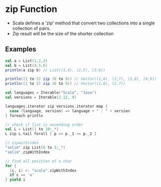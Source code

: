 # zip Function

- Scala defines a 'zip' method that convert two collections into a single collection of pairs.
- Zip result will be the size of the shorter collection

## Examples

```scala
val a = List(1,2,3)
val b = List(4,5,6)
println(a zip b) // List((1,4), (2,5), (3,6))

println((1 to 5) zip (6 to 9)) // Vector((1,6), (2,7), (3,8), (4,9))
println((1 to 2) zip (6 to 9)) // Vector((1,6), (2,7))
```

```scala
val languages = Iterable("Scala", "Java")
val versions = Iterable(2.12, 9)

languages.iterator zip versions.iterator map {
  case (language, version) => language + " : " + version
} foreach println
```

```scala
// check if list is ascending order
val L = List(1 to 10:_*)
L zip L.tail forall { p => p._1 <= p._2 }
```

```scala
// zipwithindex
"selim" zip List(0 to 5:_*)
"selim".zipWithIndex
```


```scala
// find all position of a char
for {
  (c, i) <- "scala".zipWithIndex
  if c == 'a'
} yield i
```
